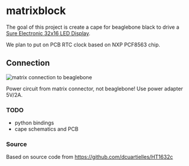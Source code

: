 # matrixblock

The goal of this project is create a cape for beaglebone black to drive a [Sure Electronic 32x16 LED Display](http://www.sureelectronics.net/goods.php?id=1095).

We plan to put on PCB RTC clock based on NXP PCF8563 chip.

## Connection

![matrix connection to beaglebone](https://dl.dropboxusercontent.com/u/677573/Photos/surelcd/surelcd_bbb_bb.png)

Power circuit from matrix connector, not beaglebone! Use power adapter 5V/2A.

### TODO

- python bindings
- cape schematics and PCB


### Source

Based on source code from https://github.com/dcuartielles/HT1632c

